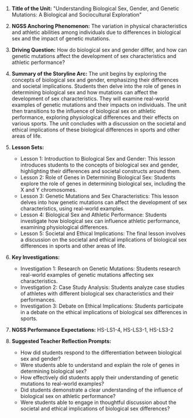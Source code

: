 1. **Title of the Unit:** "Understanding Biological Sex, Gender, and Genetic Mutations: A Biological and Sociocultural Exploration"

2. **NGSS Anchoring Phenomenon:** The variation in physical characteristics and athletic abilities among individuals due to differences in biological sex and the impact of genetic mutations.

3. **Driving Question:** How do biological sex and gender differ, and how can genetic mutations affect the development of sex characteristics and athletic performance?

4. **Summary of the Storyline Arc:** The unit begins by exploring the concepts of biological sex and gender, emphasizing their differences and societal implications. Students then delve into the role of genes in determining biological sex and how mutations can affect the development of sex characteristics. They will examine real-world examples of genetic mutations and their impacts on individuals. The unit then transitions to the influence of biological sex on athletic performance, exploring physiological differences and their effects on various sports. The unit concludes with a discussion on the societal and ethical implications of these biological differences in sports and other areas of life.

5. **Lesson Sets:**
   - Lesson 1: Introduction to Biological Sex and Gender: This lesson introduces students to the concepts of biological sex and gender, highlighting their differences and societal constructs around them.
   - Lesson 2: Role of Genes in Determining Biological Sex: Students explore the role of genes in determining biological sex, including the X and Y chromosomes.
   - Lesson 3: Genetic Mutations and Sex Characteristics: This lesson delves into how genetic mutations can affect the development of sex characteristics, using real-world examples.
   - Lesson 4: Biological Sex and Athletic Performance: Students investigate how biological sex can influence athletic performance, examining physiological differences.
   - Lesson 5: Societal and Ethical Implications: The final lesson involves a discussion on the societal and ethical implications of biological sex differences in sports and other areas of life.

6. **Key Investigations:**
   - Investigation 1: Research on Genetic Mutations: Students research real-world examples of genetic mutations affecting sex characteristics.
   - Investigation 2: Case Study Analysis: Students analyze case studies of athletes with different biological sex characteristics and their performances.
   - Investigation 3: Debate on Ethical Implications: Students participate in a debate on the ethical implications of biological sex differences in sports.

7. **NGSS Performance Expectations:** HS-LS1-4, HS-LS3-1, HS-LS3-2

8. **Suggested Teacher Reflection Prompts:**
   - How did students respond to the differentiation between biological sex and gender? 
   - Were students able to understand and explain the role of genes in determining biological sex?
   - How effectively did students apply their understanding of genetic mutations to real-world examples?
   - Did students demonstrate a clear understanding of the influence of biological sex on athletic performance?
   - Were students able to engage in thoughtful discussion about the societal and ethical implications of biological sex differences?